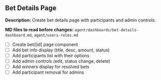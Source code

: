## Bet Details Page

**Description:** Create bet details page with participants and admin controls.

**MD files to read before changes:** `agent/dashboards/bet-details-dashboard.md`, `agent/users-roles.md`

- [ ] Create bet/[id] page component
- [ ] Add bet info display (title, desc, amount, status)
- [ ] Add participants list with their options
- [ ] Add admin controls (edit, status change, delete)
- [ ] Add winners display for resolved bets
- [ ] Add participant removal for admins

